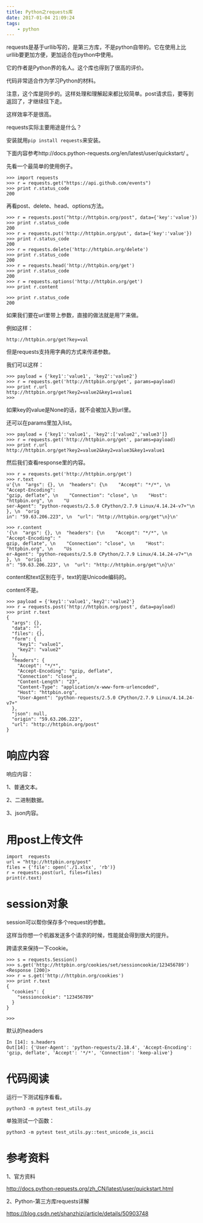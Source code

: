 ```yaml
---
title: Python之requests库
date: 2017-01-04 21:09:24
tags:
	- python
---
```




requests是基于urllib写的，是第三方库，不是python自带的。它在使用上比urllib要更加方便，更加适合在python中使用。

它的作者是Python界的名人。这个库也得到了很高的评价。

代码非常适合作为学习Python的材料。

注意，这个库是同步的。这样处理和理解起来都比较简单。post请求后，要等到返回了，才继续往下走。

这样效率不是很高。





requests实际主要用途是什么？



安装就用`pip install requests`来安装。

下面内容参考http://docs.python-requests.org/en/latest/user/quickstart/ 。



先看一个最简单的使用例子。

```
>>> import requests
>>> r = requests.get("https://api.github.com/events")
>>> print r.status_code
200
```

再看post、delete、head、options方法。

```
>>> r = requests.post("http://httpbin.org/post", data={'key':'value'})             
>>> print r.status_code
200
>>> r = requests.put('http://httpbin.org/put', data={'key':'value'})               
>>> print r.status_code
200
>>> r = requests.delete('http://httpbin.org/delete')
>>> print r.status_code
200
>>> r = requests.head('http://httpbin.org/get')
>>> print r.status_code
200
>>> r = requests.options('http://httpbin.org/get')
>>> print r.content

>>> print r.status_code
200
```



如果我们要在url里带上参数，直接的做法就是用'?'来做。

例如这样：

```
http://httpbin.org/get?key=val
```



但是requests支持用字典的方式来传递参数。

我们可以这样：

```
>>> payload = {'key1':'value1', 'key2':'value2'}
>>> r = requests.get('http://httpbin.org/get', params=payload)
>>> print r.url
http://httpbin.org/get?key2=value2&key1=value1
>>> 
```

如果key的value是None的话，就不会被加入到url里。

还可以在params里加入list。

```
>>> payload = {'key1':'value1', 'key2':['value2','value3']}
>>> r = requests.get('http://httpbin.org/get', params=payload)
>>> print r.url
http://httpbin.org/get?key2=value2&key2=value3&key1=value1
```



然后我们查看response里的内容。

```
>>> r = requests.get('http://httpbin.org/get')
>>> r.text
u'{\n  "args": {}, \n  "headers": {\n    "Accept": "*/*", \n    "Accept-Encoding": 
"gzip, deflate", \n    "Connection": "close", \n    "Host": "httpbin.org", \n    "U
ser-Agent": "python-requests/2.5.0 CPython/2.7.9 Linux/4.14.24-v7+"\n  }, \n  "orig
in": "59.63.206.223", \n  "url": "http://httpbin.org/get"\n}\n'
```

```
>>> r.content
'{\n  "args": {}, \n  "headers": {\n    "Accept": "*/*", \n    "Accept-Encoding": "
gzip, deflate", \n    "Connection": "close", \n    "Host": "httpbin.org", \n    "Us
er-Agent": "python-requests/2.5.0 CPython/2.7.9 Linux/4.14.24-v7+"\n  }, \n  "origi
n": "59.63.206.223", \n  "url": "http://httpbin.org/get"\n}\n'
```

content和text区别在于，text的是Unicode编码的。

content不是。



```
>>> payload = {'key1':'value1','key2':'value2'}
>>> r = requests.post('http://httpbin.org/post', data=payload)
>>> print r.text
{
  "args": {},
  "data": "",
  "files": {},
  "form": {
    "key1": "value1",
    "key2": "value2"
  },
  "headers": {
    "Accept": "*/*",
    "Accept-Encoding": "gzip, deflate",
    "Connection": "close",
    "Content-Length": "23",
    "Content-Type": "application/x-www-form-urlencoded",
    "Host": "httpbin.org",
    "User-Agent": "python-requests/2.5.0 CPython/2.7.9 Linux/4.14.24-v7+"          
  },
  "json": null,
  "origin": "59.63.206.223",
  "url": "http://httpbin.org/post"
}
```

# 响应内容

响应内容：

1、普通文本。

2、二进制数据。

3、json内容。

# 用post上传文件

```
import  requests
url = "http://httpbin.org/post"
files = {'file': open('./1.xlsx', 'rb')}
r = requests.post(url, files=files)
print(r.text)
```



# session对象

session可以帮你保存多个request的参数。

这样当你想一个机器发送多个请求的时候，性能就会得到很大的提升。

跨请求来保持一下cookie。

```
>>> s = requests.Session()
>>> s.get('http://httpbin.org/cookies/set/sessioncookie/123456789')
<Response [200]>
>>> r = s.get('http://httpbin.org/cookies')
>>> print r.text
{
  "cookies": {
    "sessioncookie": "123456789"
  }
}

>>> 
```

默认的headers

```
In [14]: s.headers                                                                       
Out[14]: {'User-Agent': 'python-requests/2.18.4', 'Accept-Encoding': 'gzip, deflate', 'Accept': '*/*', 'Connection': 'keep-alive'}
```





# 代码阅读

运行一下测试程序看看。

```
python3 -m pytest test_utils.py
```

单独测试一个函数：

```
python3 -m pytest test_utils.py::test_unicode_is_ascii
```







# 参考资料

1、官方资料

http://docs.python-requests.org/zh_CN/latest/user/quickstart.html

2、Python-第三方库requests详解

https://blog.csdn.net/shanzhizi/article/details/50903748